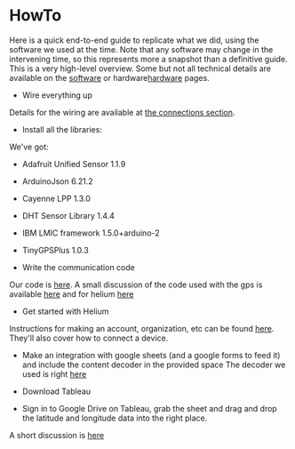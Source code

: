 # HowTo
Here is a quick end-to-end guide to replicate what we did, using the software we used at the time. Note that any software may change in the intervening time, so this represents more a snapshot than a definitive guide. This is a very high-level overview. Some but not all technical details are available on the [software](software.md) or hardware[hardware](hardware.md) pages.

* Wire everything up

Details for the wiring are available at [the connections section](hardware.md#connecting-everything). 

* Install all the libraries:

We've got:
* Adafruit Unified Sensor 1.1.9
* ArduinoJson 6.21.2
* Cayenne LPP 1.3.0
* DHT Sensor Library 1.4.4
* IBM LMIC framework 1.5.0+arduino-2
* TinyGPSPlus 1.0.3

* Write the communication code

Our code is [here](https://github.com/ArturoAmaya/CSE145-CatTracker/blob/main/final_project.ino). A small discussion of the code used with the gps is available [here](software.md#gps) and for helium [here](software.md#feather-to-helium)

* Get started with Helium

Instructions for making an account, organization, etc can be found [here](https://docs.helium.com/use-the-network/console/quickstart). They'll also cover how to connect a device.

* Make an integration with google sheets (and a google forms to feed it) and include the content decoder in the provided space
The decoder we used is right [here](software.md#helium-to-sheets-to-tableau)

* Download Tableau

* Sign in to Google Drive on Tableau, grab the sheet and drag and drop the latitude and longitude data into the right place.

A short discussion is [here](software.md#tableau-and-plotting)